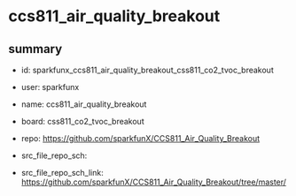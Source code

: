 # ccs811_air_quality_breakout
 
## summary 
* id: sparkfunx_ccs811_air_quality_breakout_css811_co2_tvoc_breakout
* user: sparkfunx
* name: ccs811_air_quality_breakout
* board: css811_co2_tvoc_breakout
* repo: https://github.com/sparkfunX/CCS811_Air_Quality_Breakout



* src_file_repo_sch: 
* src_file_repo_sch_link: https://github.com/sparkfunX/CCS811_Air_Quality_Breakout/tree/master/




